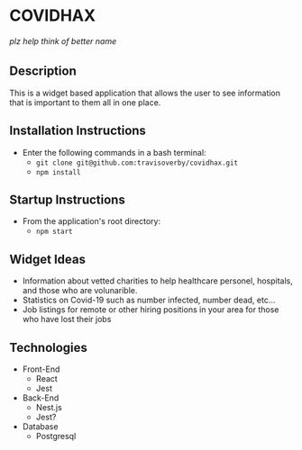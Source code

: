 # COVIDHAX
###### _plz help think of better name_
## Description

This is a widget based application that allows the user to see information that is important to them all in one place.

## Installation Instructions
* Enter the following commands in a bash terminal:
  * `git clone git@github.com:travisoverby/covidhax.git`
  * `npm install`

## Startup Instructions
* From the application's root directory:
  * `npm start`

## Widget Ideas
* Information about vetted charities to help healthcare personel, hospitals, and those who are volunarible.
* Statistics on Covid-19 such as number infected, number dead, etc...
* Job listings for remote or other hiring positions in your area for those who have lost their jobs

## Technologies
* Front-End
  * React
  * Jest
* Back-End
  * Nest.js
  * Jest?
* Database
  * Postgresql

